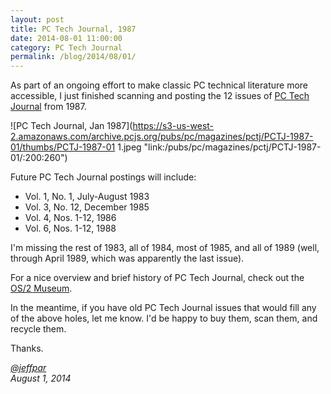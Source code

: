 ```yaml
---
layout: post
title: PC Tech Journal, 1987
date: 2014-08-01 11:00:00
category: PC Tech Journal
permalink: /blog/2014/08/01/
---
```


As part of an ongoing effort to make classic PC technical literature more accessible, I just finished
scanning and posting the 12 issues of [PC Tech Journal](/pubs/pc/magazines/pctj/) from 1987.

![PC Tech Journal, Jan 1987](https://s3-us-west-2.amazonaws.com/archive.pcjs.org/pubs/pc/magazines/pctj/PCTJ-1987-01/thumbs/PCTJ-1987-01 1.jpeg "link:/pubs/pc/magazines/pctj/PCTJ-1987-01/:200:260")

Future PC Tech Journal postings will include:

- Vol. 1, No. 1, July-August 1983
- Vol. 3, No. 12, December 1985
- Vol. 4, Nos. 1-12, 1986
- Vol. 6, Nos. 1-12, 1988

I'm missing the rest of 1983, all of 1984, most of 1985, and all of 1989 (well, through April 1989, which was
apparently the last issue).
  
For a nice overview and brief history of PC Tech Journal, check out the [OS/2 Museum](http://www.os2museum.com/wp/?p=2478). 

In the meantime, if you have old PC Tech Journal issues that would fill any of the above holes, let me know.
I'd be happy to buy them, scan them, and recycle them.

Thanks.

*[@jeffpar](https://jeffpar.com)*  
*August 1, 2014*
